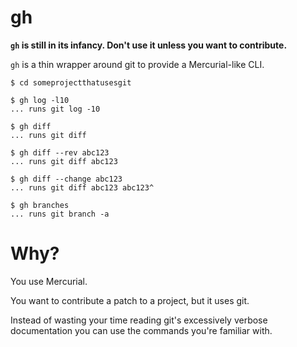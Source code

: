 gh
==

**`gh` is still in its infancy. Don't use it unless you want to contribute.**

`gh` is a thin wrapper around git to provide a Mercurial-like CLI.

    $ cd someprojectthatusesgit

    $ gh log -l10
    ... runs git log -10

    $ gh diff
    ... runs git diff

    $ gh diff --rev abc123
    ... runs git diff abc123

    $ gh diff --change abc123
    ... runs git diff abc123 abc123^

    $ gh branches
    ... runs git branch -a

Why?
====

You use Mercurial.

You want to contribute a patch to a project, but it uses git.

Instead of wasting your time reading git's excessively verbose documentation
you can use the commands you're familiar with.

